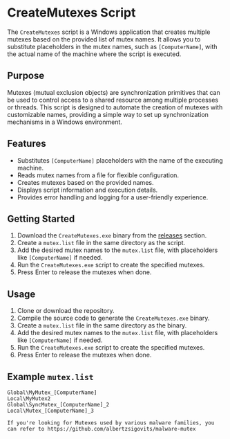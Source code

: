 # CreateMutexes Script

The `CreateMutexes` script is a Windows application that creates multiple mutexes based on the provided list of mutex names. It allows you to substitute placeholders in the mutex names, such as `[ComputerName]`, with the actual name of the machine where the script is executed.

## Purpose

Mutexes (mutual exclusion objects) are synchronization primitives that can be used to control access to a shared resource among multiple processes or threads. This script is designed to automate the creation of mutexes with customizable names, providing a simple way to set up synchronization mechanisms in a Windows environment.

## Features

- Substitutes `[ComputerName]` placeholders with the name of the executing machine.
- Reads mutex names from a file for flexible configuration.
- Creates mutexes based on the provided names.
- Displays script information and execution details.
- Provides error handling and logging for a user-friendly experience.

## Getting Started

1. Download the `CreateMutexes.exe` binary from the [releases](https://github.com/wikijm/CreateMutexes/releases/) section.
2. Create a `mutex.list` file in the same directory as the script.
3. Add the desired mutex names to the `mutex.list` file, with placeholders like `[ComputerName]` if needed.
4. Run the `CreateMutexes.exe` script to create the specified mutexes.
5. Press Enter to release the mutexes when done.

## Usage

1. Clone or download the repository.
2. Compile the source code to generate the `CreateMutexes.exe` binary.
3. Create a `mutex.list` file in the same directory as the binary.
4. Add the desired mutex names to the `mutex.list` file, with placeholders like `[ComputerName]` if needed.
5. Run the `CreateMutexes.exe` script to create the specified mutexes.
6. Press Enter to release the mutexes when done.

## Example `mutex.list`

```plaintext
Global\MyMutex_[ComputerName]
Local\MyMutex2
Global\SyncMutex_[ComputerName]_2
Local\Mutex_[ComputerName]_3

If you're looking for Mutexes used by various malware families, you can refer to https://github.com/albertzsigovits/malware-mutex
